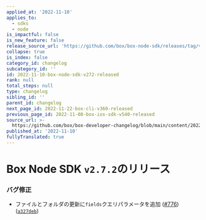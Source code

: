 ```yaml
---
applied_at: '2022-11-10'
applies_to:
  - sdks
  - node
is_impactful: false
is_new_feature: false
release_source_url: 'https://github.com/box/box-node-sdk/releases/tag/v2.7.2'
collapse: true
is_index: false
category_id: changelog
subcategory_id: ''
id: 2022-11-10-box-node-sdk-v272-released
rank: null
total_steps: null
type: changelog
sibling_id: ''
parent_id: changelog
next_page_id: 2022-11-22-box-cli-v360-released
previous_page_id: 2022-11-08-box-ios-sdk-v540-released
source_url: >-
  https://github.com/box/box-developer-changelog/blob/main/content/2022/11-10-box-node-sdk-v272-released.md
published_at: '2022-11-10'
fullyTranslated: true
---
```

# Box Node SDK `v2.7.2`のリリース

### バグ修正

* ファイルとフォルダの更新に`fields`クエリパラメータを追加 ([#776][1]) ([`a327deb`][2])

[1]: https://github.com/box/box-node-sdk/issues/776

[2]: https://github.com/box/box-node-sdk/commit/a327debc83d98a4190a5a16cf848417ea5714db9
